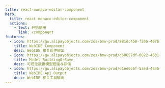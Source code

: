 ```yaml
---
title: react-monaco-editor-component
hero:
  title: react-monaco-editor-component
  actions:
    - text: 开始使用
      link: /component
features:
  - icon: https://gw.alipayobjects.com/zos/bmw-prod/881dc458-f20b-407b-947a-95104b5ec82b/k79dm8ih_w144_h144.png
    title: WebIDE Component
    desc: WebIDE 相关组件输出
  - icon: https://gw.alipayobjects.com/zos/bmw-prod/d60657df-0822-4631-9d7c-e7a869c2f21c/k79dmz3q_w126_h126.png
    title: Model BuildingOrSave
    desc: 可视化数据模型搭建与存储
  - icon: https://gw.alipayobjects.com/zos/bmw-prod/d1ee0c6f-5aed-4a45-a507-339a4bfe076c/k7bjsocq_w144_h144.png
    title: WebIDE Api Output
    desc: WebIDE 相关工具输出
---
```

